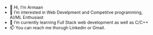 - 👋 Hi, I’m Armaan
- 👀 I’m interested in Web Develpment and Competitve programming, AI/ML Enthusiast
- 🌱 I’m currently learning Full Stack web development as well as C/C++
- 📫 You can reach me thorugh Linkedin or Gmail.



